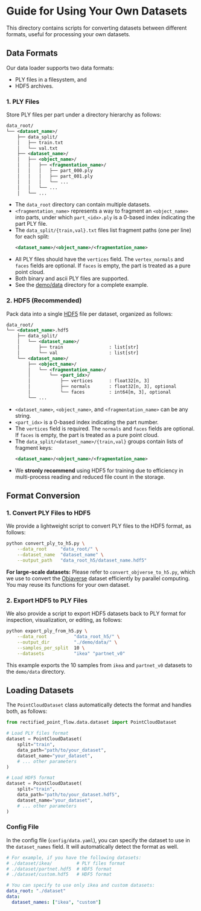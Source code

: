 # Guide for Using Your Own Datasets

This directory contains scripts for converting datasets between different formats, useful for processing your own datasets. 

## Data Formats

Our data loader supports two data formats: 
- PLY files in a filesystem, and
- HDF5 archives.

### 1. PLY Files

Store PLY files per part under a directory hierarchy as follows:

```xml
data_root/
└── <dataset_name>/
    ├── data_split/
    │   ├── train.txt
    │   └── val.txt
    ├── <dataset_name>/
    │   ├── <object_name>/
    │   │   ├── <fragmentation_name>/
    │   │   │   ├── part_000.ply
    │   │   │   ├── part_001.ply
    │   │   │   └── ...
    │   │   └── ...
    │   └── ...
```

- The `data_root` directory can contain multiple datasets.
- `<fragmentation_name>` represents a way to fragment an `<object_name>` into parts, under which `part_<idx>.ply` is a 0-based index indicating the part PLY file.
- The `data_split/{train,val}.txt` files list fragment paths (one per line) for each split:
  ```xml
  <dataset_name>/<object_name>/<fragmentation_name>
  ```
- All PLY files should have the `vertices` field. The `vertex_normals` and `faces` fields are optional. If `faces` is empty, the part is treated as a pure point cloud.
- Both binary and ascii PLY files are supported. 
- See the [demo/data](../demo/data) directory for a complete example.

### 2. HDF5 (Recommended)

Pack data into a single [HDF5](https://www.hdfgroup.org/solutions/hdf5/) file per dataset, organized as follows:

```xml
data_root/
└── <dataset_name>.hdf5
    ├── data_split/
    │   └── <dataset_name>/
    │       ├── train                 : list[str]
    │       └── val                   : list[str]
    └── <dataset_name>/
        ├── <object_name>/
        │   └── <fragmentation_name>/
        │       └── <part_idx>/
        │           ├── vertices      : float32[n, 3]
        │           ├── normals       : float32[n, 3], optional
        │           └── faces         : int64[m, 3], optional
        └── ...
```

- `<dataset_name>`, `<object_name>`, and `<fragmentation_name>` can be any string.
- `<part_idx>` is a 0-based index indicating the part number.
- The `vertices` field is required. The `normals` and `faces` fields are optional. If `faces` is empty, the part is treated as a pure point cloud.
- The `data_split/<dataset_name>/{train,val}` groups contain lists of fragment keys:
  ```xml
  <dataset_name>/<object_name>/<fragmentation_name>
  ```
- We **stronly recommend** using HDF5 for training due to efficiency in multi-process reading and reduced file count in the storage.

## Format Conversion

### 1. Convert PLY Files to HDF5

We provide a lightweight script to convert PLY files to the HDF5 format, as follows:

```bash
python convert_ply_to_h5.py \
    --data_root     "data_root/" \
    --dataset_name  "dataset_name" \
    --output_path   "data_root_h5/dataset_name.hdf5"
```

**For large-scale datasets:** Please refer to `convert_objverse_to_h5.py`, which we use to convert the [Objaverse](https://objaverse.allenai.org/) dataset efficiently by parallel computing. You may reuse its functions for your own dataset.

### 2. Export HDF5 to PLY Files

We also provide a script to export HDF5 datasets back to PLY format for inspection, visualization, or editing, as follows:

```bash
python export_ply_from_h5.py \
    --data_root          "data_root_h5/" \
    --output_dir         "./demo/data/" \
    --samples_per_split  10 \
    --datasets           "ikea" "partnet_v0"
```

This example exports the 10 samples from `ikea` and `partnet_v0` datasets to the `demo/data` directory.


## Loading Datasets

The `PointCloudDataset` class automatically detects the format and handles both, as follows:

```python
from rectified_point_flow.data.dataset import PointCloudDataset

# Load PLY files format
dataset = PointCloudDataset(
    split="train",
    data_path="path/to/your_dataset",
    dataset_name="your_dataset",
    # ... other parameters
)

# Load HDF5 format
dataset = PointCloudDataset(
    split="train", 
    data_path="path/to/your_dataset.hdf5",
    dataset_name="your_dataset",
    # ... other parameters
)
```

### Config File

In the config file (`config/data.yaml`), you can specify the dataset to use in the `dataset_names` field. It will automatically detect the format as well.

```yaml
# For example, if you have the following datasets:
# ./dataset/ikea/         # PLY files format
# ./dataset/partnet.hdf5  # HDF5 format
# ./dataset/custom.hdf5   # HDF5 format

# You can specify to use only ikea and custom datasets:
data_root: "./dataset"
data:
  dataset_names: ["ikea", "custom"]
```